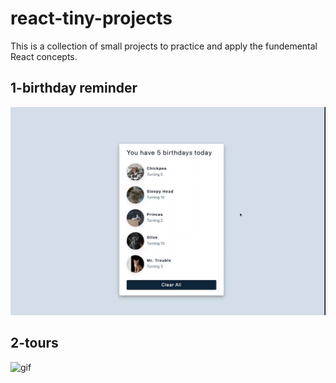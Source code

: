 # react-tiny-projects

This is a collection of small projects to practice and apply the fundemental React concepts.

## 1-birthday reminder

![gif](https://github.com/benkaan001/react-tiny-projects/blob/main/1-birthday-reminder/assets/birthday-reminder.gif)

## 2-tours

![gif](https://github.com/benkaan001/react-tiny-projects/blob/main/1-birthday-reminder/assets/tours.gif)
